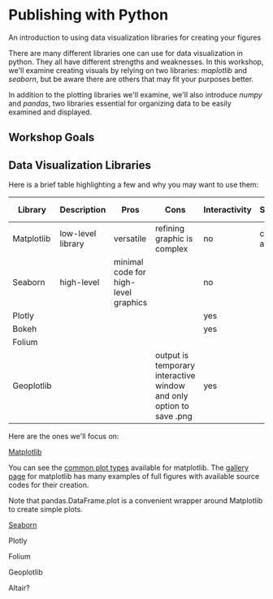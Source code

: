 # Publishing with Python
An introduction to using data visualization libraries for creating your figures

There are many different libraries one can use for data visualization in python. They all have different strengths and weaknesses. In this workshop, we'll examine creating visuals by relying on two libraries: *maplotlib* and *seaborn*, but be aware there are others that may fit your purposes better.

In addition to the plotting libraries we'll examine, we'll also introduce *numpy* and *pandas*, two libraries essential for organizing data to be easily examined and displayed.

## Workshop Goals

## Data Visualization Libraries
Here is a brief table highlighting a few and why you may want to use them:

| Library | Description | Pros | Cons | Interactivity | Strength | Export formats |
| ------- | ----------- | ---- | ---- | ------------- | -------- | -------------- |
| Matplotlib | low-level library | versatile | refining graphic is complex | no | can plot anything | PNGs SVGs |
| Seaborn | high-level | minimal code for high-level graphics | | no |
| Plotly | |  |  | yes | |
| Bokeh |  | |  | yes | |
| Folium |  |
| Geoplotlib | | | output is temporary interactive window and only option to save .png | yes |

Here are the ones we'll focus on:

[Matplotlib](https://matplotlib.org/)

You can see the [common plot types](https://matplotlib.org/stable/plot_types/index.html) available for matplotlib. The [gallery page](https://matplotlib.org/stable/gallery/index.html) for matplotlib has many examples of full figures with available source codes for their creation.

Note that pandas.DataFrame.plot is a convenient wrapper around Matplotlib to create simple plots.

[Seaborn](https://seaborn.pydata.org/)

Plotly

Folium

Geoplotlib

Altair?



